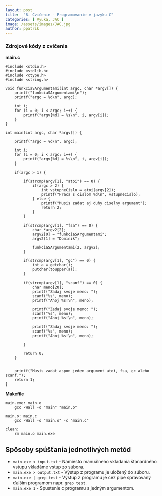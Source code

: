 ```yaml
---
layout: post
title:  "8. Cvičenie - Programovanie v jazyku C"
categories: [ Vyuka, JAC ]
image: /assets/images/JAC.jpg
author: ppatrik
---
```


### Zdrojové kódy z cvičenia

**main.c**
```
#include <stdio.h>
#include <stdlib.h>
#include <ctype.h>
#include <string.h>

void funkciaSArgumentami(int argc, char *argv[]) {
	printf("funkciaSArgumentami\n");
	printf("argc = %d\n", argc);
	
	int i;
	for (i = 0; i < argc; i++) {
		printf("argv[%d] = %s\n", i, argv[i]);
	}
}

int main(int argc, char *argv[]) {
	
	printf("argc = %d\n", argc);
	
	int i;
	for (i = 0; i < argc; i++) {
		printf("argv[%d] = %s\n", i, argv[i]);
	}
	
	if(argc > 1) {
		
		if(strcmp(argv[1], "atoi") == 0) {
			if(argc > 2) {				
				int vstupneCislo = atoi(argv[2]);
				printf("Praca s cislom %d\n", vstupneCislo);
			} else {
				printf("Musis zadat aj duhy ciselny argument");
				return 2;
			}
		}
		
		if(strcmp(argv[1], "fsa") == 0) {
			char *argv2[2];
			argv2[0] = "funkciaSArgumentami";
			argv2[1] = "Dominik";
			
			funkciaSArgumentami(2, argv2);
		}

		if(strcmp(argv[1], "gc") == 0) {
			int a = getchar();
			putchar(toupper(a));
		}
		
		if(strcmp(argv[1], "scanf") == 0) {
			char meno[20];
			printf("Zadaj svoje meno: ");
			scanf("%s", meno);
			printf("Ahoj %s!\n", meno);
			
			printf("Zadaj svoje meno: ");
			scanf("%s", meno);
			printf("Ahoj %s!\n", meno);
			
			printf("Zadaj svoje meno: ");
			scanf("%s", meno);
			printf("Ahoj %s!\n", meno);
		
		}
		
		return 0;
	}
	
	
	printf("Musis zadat aspon jeden argument atoi, fsa, gc alebo scanf.");
	return 1;
}
```

**Makefile**
```
main.exe: main.o 
	gcc -Wall -o "main" "main.o"

main.o: main.c
	gcc -Wall -o "main.o" -c "main.c"

clean:
	rm main.o main.exe
```

## Spôsoby spúšťania jednotlivých metód

- `main.exe < input.txt` - Namiesto manuálneho vkladania štanardného vstupu vkladáme vstup zo súbora.
- `main.exe > output.txt` - Výstup z programu je uložený do súboru.
- `main.exe | grep test` - Výstup z programu je cez pipe spravovaný ďalším programom napr. `grep test`.
- `main.exe 1` - Spustenie c programu s jedným argumentom.
